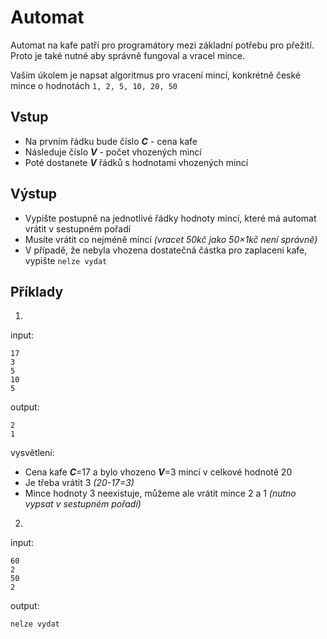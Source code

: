 # Automat

Automat na kafe patří pro programátory mezi základní potřebu pro přežití. Proto je také nutné aby správně fungoval a vracel mince.

Vaším úkolem je napsat algoritmus pro vracení mincí, konkrétně české mince o hodnotách `1, 2, 5, 10, 20, 50`


## Vstup

- Na prvním řádku bude číslo ***C*** - cena kafe
- Následuje číslo ***V*** - počet vhozených mincí
- Poté dostanete ***V*** řádků s hodnotami vhozených mincí


## Výstup

- Vypište postupně na jednotlivé řádky hodnoty mincí, které má automat vrátit v sestupném pořadí
- Musíte vrátit co nejméně mincí *(vracet 50kč jako 50×1kč není správně)*
- V případě, že nebyla vhozena dostatečná částka pro zaplaceni kafe, vypište `nelze vydat`

## Příklady

1)
input:
```
17
3
5
10
5
```
output:
```
2
1
```
vysvětlení:
- Cena kafe ***C***=17 a bylo vhozeno ***V***=3 mincí v celkové hodnotě 20
- Je třeba vrátit 3 *(20-17=3)*
- Mince hodnoty 3 neexistuje, můžeme ale vrátit mince 2 a 1 *(nutno vypsat v sestupném pořadí)*

2)
input:
```
60
2
50
2
```
output:
```
nelze vydat
```